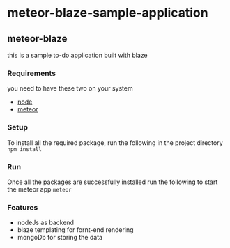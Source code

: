 # meteor-blaze-sample-application

## meteor-blaze
this is a sample to-do application built with blaze

### Requirements
you need to have these two on your system
- [node](https://nodejs.org/en/download/)
- [meteor](https://www.meteor.com/install)

### Setup
To install all the required package, run the following in the project directory
```npm install```

### Run
Once all the packages are successfully installed run the following to start the meteor app
```meteor```

### Features
- nodeJs as backend
- blaze templating for fornt-end rendering
- mongoDb for storing the data

